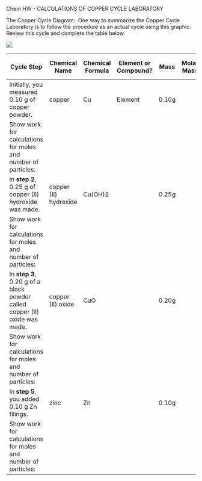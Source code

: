 Chem HW - CALCULATIONS OF COPPER CYCLE LABORATORY

The Copper Cycle Diagram:  One way to summarize the Copper Cycle Laboratory is to follow the procedure as an actual cycle using this graphic.  Review this cycle and complete the table below.

  

![](https://lh6.googleusercontent.com/5YlFMUUDo2gSe663iV9iYccCV3mUDkTN7QDkBMOX3P9S6NnEFdAE-qwEuUaplZyzNNPgN-a2jnxphcKVjri83FUn9Axmsky1ADfg5-6x8iX3beacbqDr529oKeKoYuZkIcO0YXTpN0oUuoPYk0zUoA)


| **Cycle Step**                                                             | **Chemical Name**     | **Chemical Formula** | **Element or Compound?** | **Mass** | **Molar Mass** | **Calculated Moles** | **Calculated Number of Particles** |
| -------------------------------------------------------------------------- | --------------------- | -------------------- | ------------------------ | -------- | -------------- | -------------------- | ---------------------------------- |
| Initially, you measured 0.10 g of copper powder.                           | copper                | Cu                   | Element                  | 0.10g    |                |                      |                                    |
| Show work for calculations for moles and number of particles:              |                       |                      |                          |          |                |                      |                                    |
| In **step 2**, 0.25 g of copper (II) hydroxide was made.                   | copper (II) hydroxide | Cu(OH)2              |                          | 0.25g    |                |                      |                                    |
| Show work for calculations for moles and number of particles:              |                       |                      |                          |          |                |                      |                                    |
| In **step 3**, 0.20 g of a black powder called copper (II) oxide was made. | copper (II) oxide     | CuO                  |                          | 0.20g    |                |                      |                                    |
| Show work for calculations for moles and number of particles:              |                       |                      |                          |          |                |                      |                                    |
| In **step 5**, you added 0.10 g Zn filings.                                | zinc                  | Zn                   |                          | 0.10g    |                |                      |                                    |
| Show work for calculations for moles and number of particles:              |                       |                      |                          |          |                |                      |                                    |